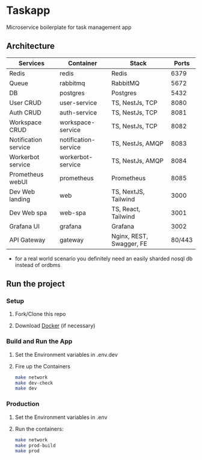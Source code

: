 # Taskapp

Microservice boilerplate for task management app

## Architecture

| Services             | Container            | Stack                    | Ports  |
| -------------------- | -------------------- | ------------------------ | ------ |
| Redis                | redis                | Redis                    | 6379   |
| Queue                | rabbitmq             | RabbitMQ                 | 5672   |
| DB                   | postgres             | Postgres                 | 5432   |
| User CRUD            | user-service         | TS, NestJs, TCP          | 8080   |
| Auth CRUD            | auth-service         | TS, NestJs, TCP          | 8081   |
| Workspace CRUD       | workspace-service    | TS, NestJs, TCP          | 8082   |
| Notification service | notification-service | TS, NestJs, AMQP         | 8083   |
| Workerbot service    | workerbot-service    | TS, NestJs, AMQP         | 8084   |
| Prometheus webUI     | prometheus           | Prometheus               | 8085   |
| Dev Web landing      | web                  | TS, NextJS, Tailwind     | 3000   |
| Dev Web spa          | web-spa              | TS, React, Tailwind      | 3001   |
| Grafana UI           | grafana              | Grafana                  | 3002   |
| API Gateway          | gateway              | Nginx, REST, Swagger, FE | 80/443 |

- for a real world scenario you definitely need an easily sharded nosql db instead of ordbms

## Run the project

### Setup

1. Fork/Clone this repo

1. Download [Docker](https://docs.docker.com/docker-for-mac/install/) (if necessary)

### Build and Run the App

1. Set the Environment variables in .env.dev

1. Fire up the Containers

   ```sh
   make network
   make dev-check
   make dev
   ```

### Production

1. Set the Environment variables in .env

1. Run the containers:

   ```sh
   make network
   make prod-build
   make prod
   ```

